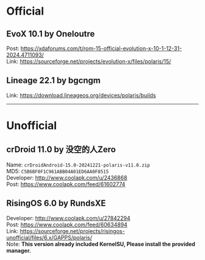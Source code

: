 # Official

## EvoX 10.1 by Oneloutre
Post: https://xdaforums.com/t/rom-15-official-evolution-x-10-1-12-31-2024.4711093/  
Link: https://sourceforge.net/projects/evolution-x/files/polaris/15/  

## Lineage 22.1 by bgcngm  
Link: https://download.lineageos.org/devices/polaris/builds  

--------------------------------

# Unofficial  

## crDroid 11.0 by 没空的人Zero
Name: `crDroidAndroid-15.0-20241221-polaris-v11.0.zip`  
MD5: `C5B6BF0F1C961ABB04A01ED6AA0F8515`  
Developer: http://www.coolapk.com/u/2436868  
Post: https://www.coolapk.com/feed/61602774  

## RisingOS 6.0 by RundsXE
Developer: http://www.coolapk.com/u/27842294  
Post: https://www.coolapk.com/feed/60634894  
Link: https://sourceforge.net/projects/risingos-unofficial/files/6.x/GAPPS/polaris/  
Note: **This version already included KernelSU, Please install the provided manager.**
